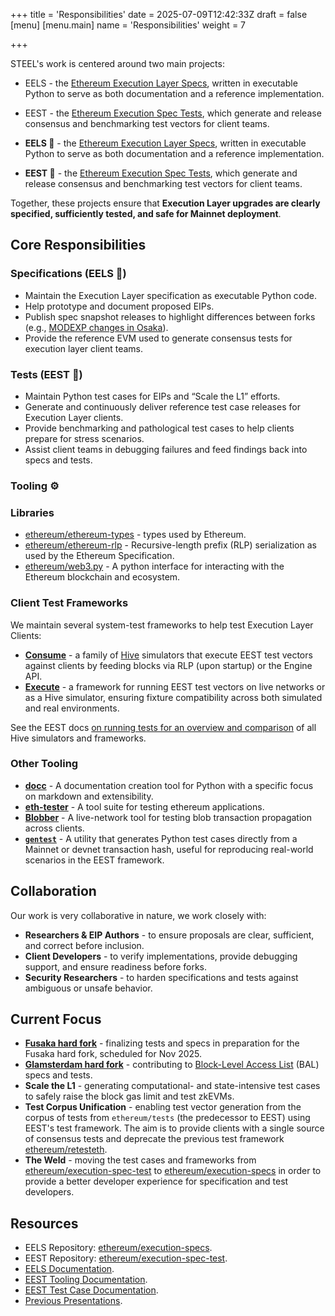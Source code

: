 +++
title = 'Responsibilities'
date = 2025-07-09T12:42:33Z
draft = false
[menu]
  [menu.main]
    name = 'Responsibilities'
    weight = 7
    
+++

STEEL's work is centered around two main projects:

- EELS - the [Ethereum Execution Layer Specs](https://github.com/ethereum/execution-specs), written in executable Python to serve as both documentation and a reference implementation.
- EEST - the [Ethereum Execution Spec Tests](https://github.com/ethereum/execution-spec-tests), which generate and release consensus and benchmarking test vectors for client teams.

- **EELS 📐** - the [Ethereum Execution Layer Specs](https://github.com/ethereum/execution-specs), written in executable Python to serve as both documentation and a reference implementation.  
- **EEST 🧪** - the [Ethereum Execution Spec Tests](https://github.com/ethereum/execution-spec-tests), which generate and release consensus and benchmarking test vectors for client teams.  

Together, these projects ensure that **Execution Layer upgrades are clearly specified, sufficiently tested, and safe for Mainnet deployment**.  

## Core Responsibilities

### Specifications (EELS 📐)

- Maintain the Execution Layer specification as executable Python code.
- Help prototype and document proposed EIPs.
- Publish spec snapshot releases to highlight differences between forks (e.g., [MODEXP changes in Osaka](https://ethereum.github.io/execution-specs/diffs/prague/osaka/vm/precompiled_contracts/modexp.py.html)).
- Provide the reference EVM used to generate consensus tests for execution layer client teams.

### Tests (EEST 🧪)

- Maintain Python test cases for EIPs and “Scale the L1” efforts.
- Generate and continuously deliver reference test case releases for Execution Layer clients.
- Provide benchmarking and pathological test cases to help clients prepare for stress scenarios.
- Assist client teams in debugging failures and feed findings back into specs and tests.

### Tooling ⚙️

### Libraries

- [ethereum/ethereum-types](https://github.com/ethereum/ethereum-types) - types used by Ethereum.
- [ethereum/ethereum-rlp](https://github.com/ethereum/ethereum-rlp) - Recursive-length prefix (RLP) serialization as used by the Ethereum Specification.
- [ethereum/web3.py](https://github.com/ethereum/web3.py) - A python interface for interacting with the Ethereum blockchain and ecosystem.

### Client Test Frameworks

We maintain several system-test frameworks to help test Execution Layer Clients:

- **[Consume](https://eest.ethereum.org/main/running_tests/consume/)** - a family of [Hive](https://github.com/ethereum/hive) simulators that execute EEST test vectors against clients by feeding blocks via RLP (upon startup) or the Engine API.
- **[Execute](https://eest.ethereum.org/main/running_tests/execute/)** - a framework for running EEST test vectors on live networks or as a Hive simulator, ensuring fixture compatibility across both simulated and real environments.

See the EEST docs [on running tests for an overview and comparison](https://eest.ethereum.org/main/running_tests/running/) of all Hive simulators and frameworks.

### Other Tooling

- **[docc](https://github.com/SamWilsn/docc)** - A documentation creation tool for Python with a specific focus on markdown and extensibility.
- **[eth-tester](https://github.com/ethereum/eth-tester)** - A tool suite for testing ethereum applications.
- **[Blobber](https://github.com/marioevz/blobber)** - A live-network tool for testing blob transaction propagation across clients.  
- **[`gentest`](https://github.com/ethereum/execution-spec-tests)** - A utility that generates Python test cases directly from a Mainnet or devnet transaction hash, useful for reproducing real-world scenarios in the EEST framework.  

<!-- implementation not complete enough to list yet:
- **[eest-fuzz](https://github.com/SamWilsn/eest-fuzz) (WIP)** - Library and tools for (de)structuring EEST data types from arbitrary byte streams.
-->

## Collaboration

Our work is very collaborative in nature, we work closely with:  

- **Researchers & EIP Authors** - to ensure proposals are clear, sufficient, and correct before inclusion.  
- **Client Developers** - to verify implementations, provide debugging support, and ensure readiness before forks.  
- **Security Researchers** - to harden specifications and tests against ambiguous or unsafe behavior.  

## Current Focus

- **[Fusaka hard fork](https://forkcast.org/upgrade/fusaka)** - finalizing tests and specs in preparation for the Fusaka hard fork, scheduled for Nov 2025.
- **[Glamsterdam hard fork](https://forkcast.org/upgrade/glamsterdam)** - contributing to [Block-Level Access List](https://eips.ethereum.org/EIPS/eip-7928) (BAL) specs and tests.
- **Scale the L1** - generating computational- and state-intensive test cases to safely raise the block gas limit and test zkEVMs.
- **Test Corpus Unification** - enabling test vector generation from the corpus of tests from `ethereum/tests` (the predecessor to EEST) using EEST's test framework. The aim is to provide clients with a single source of consensus tests and deprecate the previous test framework [ethereum/retesteth](https://github.com/ethereum/retesteth).
- **The Weld** - moving the test cases and frameworks from [ethereum/execution-spec-test](https://github.com/ethereum/execution-spec-tests) to [ethereum/execution-specs](https://github.com/ethereum/execution-specs) in order to provide a better developer experience for specification and test developers.

## Resources

- EELS Repository: [ethereum/execution-specs](https://github.com/ethereum/execution-specs).
- EEST Repository: [ethereum/execution-spec-test](https://github.com/ethereum/execution-spec-tests).
- [EELS Documentation](https://ethereum.github.io/execution-specs/).
- [EEST Tooling Documentation](https://eest.ethereum.org/execution-spec-tests/main/).
- [EEST Test Case Documentation](https://eest.ethereum.org/execution-spec-tests/main/tests).
- [Previous Presentations](https://github.com/ethsteel/presentations/blob/main/README.md).
